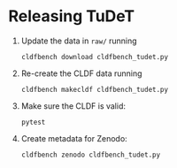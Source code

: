 # Releasing TuDeT

1. Update the data in `raw/` running
   ```shell
   cldfbench download cldfbench_tudet.py
   ```
2. Re-create the CLDF data running
   ```shell
   cldfbench makecldf cldfbench_tudet.py
   ```
3. Make sure the CLDF is valid:
   ```shell
   pytest 
   ```
4. Create metadata for Zenodo:
   ```shell
   cldfbench zenodo cldfbench_tudet.py
   ```

